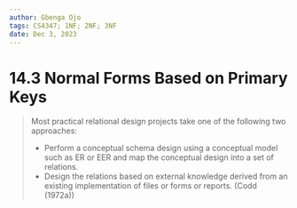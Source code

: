 ```yaml
---
author: Gbenga Ojo
tags: CS4347; 1NF; 2NF; 3NF
date: Dec 3, 2023
---
```


# 14.3 Normal Forms Based on Primary Keys

>Most practical relational design projects take one of the following two approaches:
>* Perform a conceptual schema design using a conceptual model such as ER or EER and map the conceptual design into a set of relations.
>* Design the relations based on external knowledge derived from an existing implementation of files or forms or reports.
(Codd (1972a))
